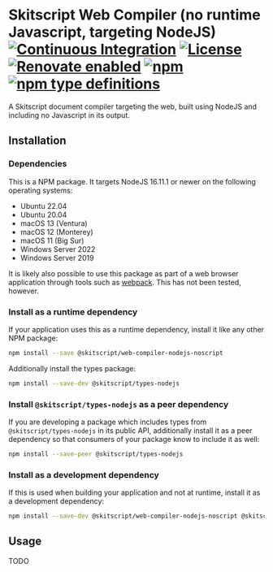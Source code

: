 # Skitscript Web Compiler (no runtime Javascript, targeting NodeJS) [![Continuous Integration](https://github.com/skitscript/web-compiler-nodejs-noscript/workflows/Continuous%20Integration/badge.svg)](https://github.com/skitscript/web-compiler-nodejs-noscript/actions) [![License](https://img.shields.io/github/license/skitscript/web-compiler-nodejs-noscript.svg)](https://github.com/skitscript/web-compiler-nodejs-noscript/blob/master/license) [![Renovate enabled](https://img.shields.io/badge/renovate-enabled-brightgreen.svg)](https://renovatebot.com/) [![npm](https://img.shields.io/npm/v/skitscript/web-compiler-nodejs-noscript.svg)](https://www.npmjs.com/package/skitscript/web-compiler-nodejs-noscript) [![npm type definitions](https://img.shields.io/npm/types/skitscript/web-compiler-nodejs-noscript.svg)](https://www.npmjs.com/package/skitscript/web-compiler-nodejs-noscript)

A Skitscript document compiler targeting the web, built using NodeJS and
including no Javascript in its output.

## Installation

### Dependencies

This is a NPM package.  It targets NodeJS 16.11.1 or newer on the following
operating systems:

- Ubuntu 22.04
- Ubuntu 20.04
- macOS 13 (Ventura)
- macOS 12 (Monterey)
- macOS 11 (Big Sur)
- Windows Server 2022
- Windows Server 2019

It is likely also possible to use this package as part of a web browser
application through tools such as [webpack](https://webpack.js.org/).  This has
not been tested, however.

### Install as a runtime dependency

If your application uses this as a runtime dependency, install it like any other
NPM package:

```bash
npm install --save @skitscript/web-compiler-nodejs-noscript
```

Additionally install the types package:

```bash
npm install --save-dev @skitscript/types-nodejs
```

### Install `@skitscript/types-nodejs` as a peer dependency

If you are developing a package which includes types from
`@skitscript/types-nodejs` in its public API, additionally install it as a peer
dependency so that consumers of your package know to include it as well:

```bash
npm install --save-peer @skitscript/types-nodejs
```

### Install as a development dependency

If this is used when building your application and not at runtime, install it as
a development dependency:

```bash
npm install --save-dev @skitscript/web-compiler-nodejs-noscript @skitscript/types-nodejs
```

## Usage

TODO
